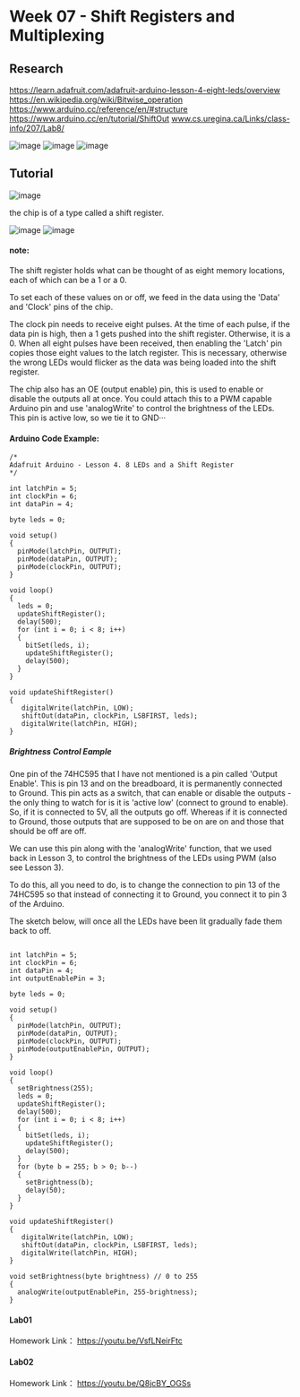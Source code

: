 # Week 07 - Shift Registers and Multiplexing

## Research

https://learn.adafruit.com/adafruit-arduino-lesson-4-eight-leds/overview
https://en.wikipedia.org/wiki/Bitwise_operation
https://www.arduino.cc/reference/en/#structure
 https://www.arduino.cc/en/tutorial/ShiftOut 
 www.cs.uregina.ca/Links/class-info/207/Lab8/

![image](https://www.cs.uregina.ca/Links/class-info/207/Lab8/Pictures/shift_reg_schem2_schem.png)
![image](https://www.cs.uregina.ca/Links/class-info/207/Lab8/Pictures/shift_reg_curves_bb.png)
![image](https://www.cs.uregina.ca/Links/class-info/207/Lab8/Pictures/shiftRegPlain.png)

## Tutorial

![image](https://cdn-learn.adafruit.com/assets/assets/000/002/106/large1024/learn_arduino_fritzing1.jpg?1396779311)

the chip is of a type called a shift register.

![image](https://learn.adafruit.com/assets/2109)
![image](https://cdn-learn.adafruit.com/assets/assets/000/002/109/large1024/learn_arduino_shift_register.png?1396779445)

#### note:

The shift register holds what can be thought of as eight memory locations, each of which can be a 1 or a 0.

To set each of these values on or off, we feed in the data using the 'Data' and 'Clock' pins of the chip.

The clock pin needs to receive eight pulses. At the time of each pulse, if the data pin is high, then a 1 gets pushed into the shift register. Otherwise, it is a 0. When all eight pulses have been received, then enabling the 'Latch' pin copies those eight values to the latch register. This is necessary, otherwise the wrong LEDs would flicker as the data was being loaded into the shift register.

The chip also has an OE (output enable) pin, this is used to enable or disable the outputs all at once. You could attach this to a PWM capable Arduino pin and use 'analogWrite' to control the brightness of the LEDs. This pin is active low, so we tie it to GND···

#### Arduino Code Example:

```
/*
Adafruit Arduino - Lesson 4. 8 LEDs and a Shift Register
*/
 
int latchPin = 5;
int clockPin = 6;
int dataPin = 4;
 
byte leds = 0;
 
void setup() 
{
  pinMode(latchPin, OUTPUT);
  pinMode(dataPin, OUTPUT);  
  pinMode(clockPin, OUTPUT);
}
 
void loop() 
{
  leds = 0;
  updateShiftRegister();
  delay(500);
  for (int i = 0; i < 8; i++)
  {
    bitSet(leds, i);
    updateShiftRegister();
    delay(500);
  }
}
 
void updateShiftRegister()
{
   digitalWrite(latchPin, LOW);
   shiftOut(dataPin, clockPin, LSBFIRST, leds);
   digitalWrite(latchPin, HIGH);
}

```

##### Brightness Control Eample

One pin of the 74HC595 that I have not mentioned is a pin called 'Output Enable'. This is pin 13 and on the breadboard, it is permanently connected to Ground. This pin acts as a switch, that can enable or disable the outputs - the only thing to watch for is it is 'active low' (connect to ground to enable). So, if it is connected to 5V, all the outputs go off. Whereas if it is connected to Ground, those outputs that are supposed to be on are on and those that should be off are off.

We can use this pin along with the 'analogWrite' function, that we used back in Lesson 3, to control the brightness of the LEDs using PWM (also see Lesson 3).

To do this, all you need to do, is to change the connection to pin 13 of the 74HC595 so that instead of connecting it to Ground, you connect it to pin 3 of the Arduino.

The sketch below, will once all the LEDs have been lit gradually fade them back to off.

```

int latchPin = 5;
int clockPin = 6;
int dataPin = 4;
int outputEnablePin = 3;
 
byte leds = 0;
 
void setup() 
{
  pinMode(latchPin, OUTPUT);
  pinMode(dataPin, OUTPUT);  
  pinMode(clockPin, OUTPUT);
  pinMode(outputEnablePin, OUTPUT); 
}
 
void loop() 
{
  setBrightness(255);
  leds = 0;
  updateShiftRegister();
  delay(500);
  for (int i = 0; i < 8; i++)
  {
    bitSet(leds, i);
    updateShiftRegister();
    delay(500);
  }
  for (byte b = 255; b > 0; b--)
  {
    setBrightness(b);
    delay(50);
  }
}
 
void updateShiftRegister()
{
   digitalWrite(latchPin, LOW);
   shiftOut(dataPin, clockPin, LSBFIRST, leds);
   digitalWrite(latchPin, HIGH);
}
 
void setBrightness(byte brightness) // 0 to 255
{
  analogWrite(outputEnablePin, 255-brightness);
}
```

#### Lab01

Homework Link： https://youtu.be/VsfLNeirFtc

#### Lab02

Homework Link： https://youtu.be/Q8jcBY_OGSs
